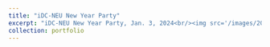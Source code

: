 ```yaml
---
title: "iDC-NEU New Year Party"
excerpt: "iDC-NEU New Year Party, Jan. 3, 2024<br/><img src='/images/2023-winter.jpeg'>"
collection: portfolio
---
```


